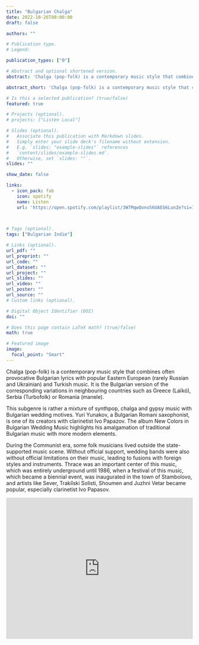 ```yaml
---
title: "Bulgarian Chalga"
date: 2022-10-26T00:00:00
draft: false

authors: ""

# Publication type.
# Legend:

publication_types: ["0"]

# Abstract and optional shortened version.
abstract: 'Chalga (pop-folk) is a contemporary music style that combines often provocative Bulgarian lyrics with popular Eastern European (rarely Russian and Ukrainian) and Turkish music.'

abstract_short: 'Chalga (pop-folk) is a contemporary music style that combines often provocative Bulgarian lyrics with popular Eastern European (rarely Russian and Ukrainian) and Turkish music.'

# Is this a selected publication? (true/false)
featured: true

# Projects (optional).
# projects: ["Listen Local"]

# Slides (optional).
#   Associate this publication with Markdown slides.
#   Simply enter your slide deck's filename without extension.
#   E.g. `slides: "example-slides"` references 
#   `content/slides/example-slides.md`.
#   Otherwise, set `slides: ""`.
slides: ""

show_date: false

links:
  - icon_pack: fab
    icon: spotify
    name: Listen
    url: 'https://open.spotify.com/playlist/3W7MqwQonoS6UAEb6LunZe?si=11adcd542a1d40d2'


    
# Tags (optional).
tags: ["Bulgarian Indie"]

# Links (optional).
url_pdf: ""
url_preprint: ""
url_code: ""
url_dataset: ""
url_project: ""
url_slides: ""
url_video: ""
url_poster: ""
url_source: ""
# Custom links (optional).

# Digital Object Identifier (DOI)
doi: ""

# Does this page contain LaTeX math? (true/false)
math: true

# Featured image
image:
  focal_point: "Smart"
---
```

Chalga (pop-folk) is a contemporary music style that combines often provocative Bulgarian lyrics with popular Eastern European (rarely Russian and Ukrainian) and Turkish music. It is the Bulgarian version of the corresponding variations in neighbouring countries such as Greece (Laïkó), Serbia (Turbofolk) or Romania (manele).

This subgenre is rather a mixture of synthpop, chalga and gypsy music with Bulgarian wedding motives. Yuri Yunakov, a Bulgarian Romani saxophonist, is one of its creators with clarinetist Ivo Papazov. The album New Colors in Bulgarian Wedding Music highlights his amalgamation of traditional Bulgarian music with more modern elements.

During the Communist era, some folk musicians lived outside the state-supported music scene. Without official support, wedding bands were also without official limitations on their music, leading to fusions with foreign styles and instruments. Thrace was an important center of this music, which was entirely underground until 1986, when a festival of this music, which became a biennial event, was inaugurated in the town of Stambolovo, and artists like Sever, Trakiîski Solisti, Shoumen and Juzhni Vetar became popular, especially clarinetist Ivo Papasov.

<iframe src="https://open.spotify.com/embed/playlist/3W7MqwQonoS6UAEb6LunZe?utm_source=generator" width="100%" height="380" frameBorder="0" allowfullscreen="" allow="autoplay; clipboard-write; encrypted-media; fullscreen; picture-in-picture"></iframe>